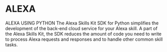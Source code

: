 # ALEXA
ALEXA USING PYTHON 
The Alexa Skills Kit SDK for Python simplifies the development of the back-end cloud service for your Alexa skill. A part of the Alexa Skills Kit, the SDK reduces the amount of code you need to write to process Alexa requests and responses and to handle other common skill tasks.
